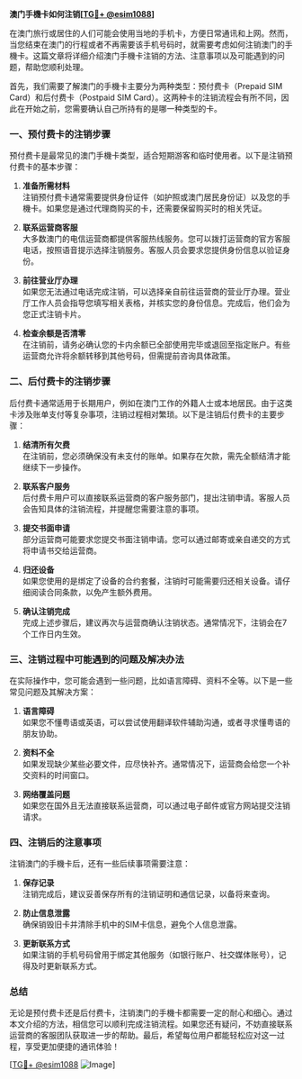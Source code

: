 **澳门手機卡如何注销[[TG💪+ @esim1088](https://t.me/s/esim1088)]**

在澳门旅行或居住的人们可能会使用当地的手机卡，方便日常通讯和上网。然而，当您结束在澳门的行程或者不再需要该手机号码时，就需要考虑如何注销澳门的手機卡。这篇文章将详细介绍澳门手機卡注销的方法、注意事项以及可能遇到的问题，帮助您顺利处理。

首先，我们需要了解澳门的手機卡主要分为两种类型：预付费卡（Prepaid SIM Card）和后付费卡（Postpaid SIM Card）。这两种卡的注销流程会有所不同，因此在开始之前，您需要确认自己所持有的是哪一种类型的卡。

### 一、预付费卡的注销步骤

预付费卡是最常见的澳门手機卡类型，适合短期游客和临时使用者。以下是注销预付费卡的基本步骤：

1. **准备所需材料**  
   注销预付费卡通常需要提供身份证件（如护照或澳门居民身份证）以及您的手機卡。如果您是通过代理商购买的卡，还需要保留购买时的相关凭证。

2. **联系运营商客服**  
   大多数澳门的电信运营商都提供客服热线服务。您可以拨打运营商的官方客服电话，按照语音提示选择注销服务。客服人员会要求您提供身份信息以验证身份。

3. **前往营业厅办理**  
   如果您无法通过电话完成注销，可以选择亲自前往运营商的营业厅办理。营业厅工作人员会指导您填写相关表格，并核实您的身份信息。完成后，他们会为您正式注销卡片。

4. **检查余额是否清零**  
   在注销前，请务必确认您的卡内余额已全部使用完毕或退回至指定账户。有些运营商允许将余额转移到其他号码，但需提前咨询具体政策。

### 二、后付费卡的注销步骤

后付费卡通常适用于长期用户，例如在澳门工作的外籍人士或本地居民。由于这类卡涉及账单支付等复杂事项，注销过程相对繁琐。以下是注销后付费卡的主要步骤：

1. **结清所有欠费**  
   在注销前，您必须确保没有未支付的账单。如果存在欠款，需先全额结清才能继续下一步操作。

2. **联系客户服务**  
   后付费卡用户可以直接联系运营商的客户服务部门，提出注销申请。客服人员会告知具体的注销流程，并提醒您需要注意的事项。

3. **提交书面申请**  
   部分运营商可能要求您提交书面注销申请。您可以通过邮寄或亲自递交的方式将申请书交给运营商。

4. **归还设备**  
   如果您使用的是绑定了设备的合约套餐，注销时可能需要归还相关设备。请仔细阅读合同条款，以免产生额外费用。

5. **确认注销完成**  
   完成上述步骤后，建议再次与运营商确认注销状态。通常情况下，注销会在7个工作日内生效。

### 三、注销过程中可能遇到的问题及解决办法

在实际操作中，您可能会遇到一些问题，比如语言障碍、资料不全等。以下是一些常见问题及其解决方案：

1. **语言障碍**  
   如果您不懂粤语或英语，可以尝试使用翻译软件辅助沟通，或者寻求懂粤语的朋友协助。

2. **资料不全**  
   如果发现缺少某些必要文件，应尽快补齐。通常情况下，运营商会给您一个补交资料的时间窗口。

3. **网络覆盖问题**  
   如果您在国外且无法直接联系运营商，可以通过电子邮件或官方网站提交注销请求。

### 四、注销后的注意事项

注销澳门的手機卡后，还有一些后续事项需要注意：

1. **保存记录**  
   注销完成后，建议妥善保存所有的注销证明和通信记录，以备将来查询。

2. **防止信息泄露**  
   确保销毁旧卡并清除手机中的SIM卡信息，避免个人信息泄露。

3. **更新联系方式**  
   如果注销的手机号码曾用于绑定其他服务（如银行账户、社交媒体账号），记得及时更新联系方式。

### 总结

无论是预付费卡还是后付费卡，注销澳门的手機卡都需要一定的耐心和细心。通过本文介绍的方法，相信您可以顺利完成注销流程。如果您还有疑问，不妨直接联系运营商的客服团队获取进一步的帮助。最后，希望每位用户都能轻松应对这一过程，享受更加便捷的通讯体验！

[[TG💪+ @esim1088](https://t.me/s/esim1088) ![Image](https://i.postimg.cc/4NQfJmqS/Snipaste-2025-05-13-00-14-12.png)]